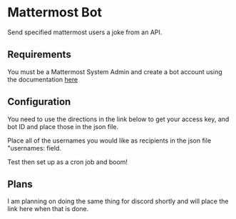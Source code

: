 # Mattermost Bot
Send specified mattermost users a joke from an API. 

## Requirements
You must be a Mattermost System Admin and create a bot account using the documentation [here](https://www.tim-kleyersburg.de/articles/mattermost-bot-to-message-users/)

## Configuration
You need to use the directions in the link below to get your access key, and bot ID and place those in the json file.

Place all of the usernames you would like as recipients in the json file "usernames: field.

Test then set up as a cron job and boom! 

## Plans
I am planning on doing the same thing for discord shortly and will place the link here when that is done.

